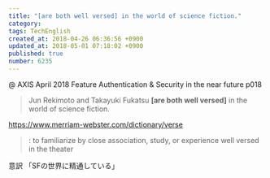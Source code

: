 ```yaml
---
title: "[are both well versed] in the world of science fiction."
category: 
tags: TechEnglish
created_at: 2018-04-26 06:36:56 +0900
updated_at: 2018-05-01 07:18:02 +0900
published: true
number: 6235
---
```


@ AXIS April 2018
Feature
Authentication & Security in the near future
p018

> Jun Rekimoto and Takayuki Fukatsu **[are both well versed]** in the world of science fiction.

https://www.merriam-webster.com/dictionary/verse
> : to familiarize by close association, study, or experience well versed in the theater

意訳 「SFの世界に精通している」


